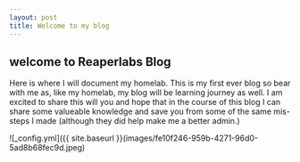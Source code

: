 ```yaml
---
layout: post
title: Welcome to my blog
---
```


## welcome to Reaperlabs Blog 

Here is where I will document my homelab. This is my first ever blog so bear with me as, like my homelab, my blog will be learning journey as well. I am excited to share this will you and hope that in the course of this blog I can share some valueable knowledge and save you from some of the same mis-steps I made (although they did help make me a better admin.) 

![_config.yml]({{ site.baseurl }}(images/fe10f246-959b-4271-96d0-5ad8b68fec9d.jpeg)

